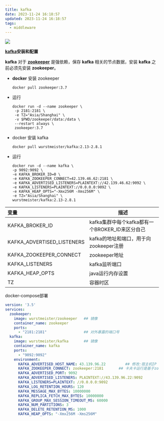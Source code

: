 ```yaml
---
title: kafka
date: 2023-11-24 16:18:57
updated: 2023-11-24 16:18:57
tags:
  - middleware
---
```


![](https://hougen.oss-cn-guangzhou.aliyuncs.com/blog-img/1694616349-v2-3dcea486411d1c92d05eaebca9279cd3_1440w.awebp)

**[kafka](https://github.com/apache/kafka)安装和配置**

**kafka** 对于 [**zookeeper**](https://github.com/apache/zookeeper) 是强依赖，保存 **kafka** 相关的节点数据，安装 **kafka** 之前必须先安装 **zookeeper**。

- **docker** 安装 zookeeper

  ```shell
  docker pull zookeeper:3.7
  ```

- 运行

  ```shell
  docker run -d --name zookeeper \
   -p 2181:2181 \
   -e TZ="Asia/Shanghai" \
   -v $PWD/zookeeper/data:/data \
   --restart always \
   zookeeper:3.7
  ```

- docker 安装 kafka

  ```shell
  docker pull wurstmeister/kafka:2.13-2.8.1
  ```

- 运行

  ```shell
  docker run -d --name kafka \
  -p 9092:9092 \
  -e KAFKA_BROKER_ID=0 \
  -e KAFKA_ZOOKEEPER_CONNECT=42.139.46.62:2181 \
  -e KAFKA_ADVERTISED_LISTENERS=PLAINTEXT://42.139.46.62:9092 \
  -e KAFKA_LISTENERS=PLAINTEXT://0.0.0.0:9092 \
  -e KAFKA_HEAP_OPTS="-Xmx256M -Xms256M" \
  -e TZ="Asia/Shanghai" \
  wurstmeister/kafka:2.13-2.8.1
  ```

| **变量**                   | **描述**                                        |
| :------------------------- | ----------------------------------------------- |
| KAFKA_BROKER_ID            | kafka集群中每个kafka都有一个BROKER_ID来区分自己 |
| KAFKA_ADVERTISED_LISTENERS | kafka的地址和端口，用于向zookeeper注册          |
| KAFKA_ZOOKEEPER_CONNECT    | zookeeper地址                                   |
| KAFKA_LISTENERS            | kafka监听端口                                   |
| KAFKA_HEAP_OPTS            | java运行内存设置                                |
| TZ                         | 容器时区                                        |

docker-compose部署

```yaml
version: '3.5'
services:
  zookeeper:
    image: wurstmeister/zookeeper   ## 镜像
    container_name: zookeeper
    ports:
      - "2181:2181"                 ## 对外暴露的端口号
  kafka:
    image: wurstmeister/kafka       ## 镜像
    container_name: kafka
    ports:
      - "9092:9092"
    environment:
      KAFKA_ADVERTISED_HOST_NAME: 43.139.96.22         ## 修改:宿主机IP
      KAFKA_ZOOKEEPER_CONNECT: zookeeper:2181       ## 卡夫卡运行是基于zookeeper的
      KAFKA_ADVERTISED_PORT: 9092
      KAFKA_ADVERTISED_LISTENERS: PLAINTEXT://43.139.96.22:9092
      KAFKA_LISTENERS=PLAINTEXT: //0.0.0.0:9092
      KAFKA_LOG_RETENTION_HOURS: 120
      KAFKA_MESSAGE_MAX_BYTES: 10000000
      KAFKA_REPLICA_FETCH_MAX_BYTES: 10000000
      KAFKA_GROUP_MAX_SESSION_TIMEOUT_MS: 60000
      KAFKA_NUM_PARTITIONS: 3
      KAFKA_DELETE_RETENTION_MS: 1000
      KAFKA_HEAP_OPTS: "-Xmx256M -Xms256M"
```

